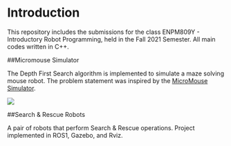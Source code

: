 # Introduction

This repository includes the submissions for the class ENPM809Y - Introductory Robot Programming, held in the Fall 2021 Semester. All main codes written in C++.

##Micromouse Simulator

The Depth First Search algorithm is implemented to simulate a maze solving mouse robot. The problem statement was inspired by the <a href="https://github.com/mackorone/mms" target="_blank">MicroMouse Simulator</a>.

![](https://user-images.githubusercontent.com/35636842/217377428-67bad23f-1fa1-40e2-bcfe-6162c974cda0.gif)

##Search & Rescue Robots

A pair of robots that perform Search & Rescue operations. Project implemented in ROS1, Gazebo, and Rviz.
